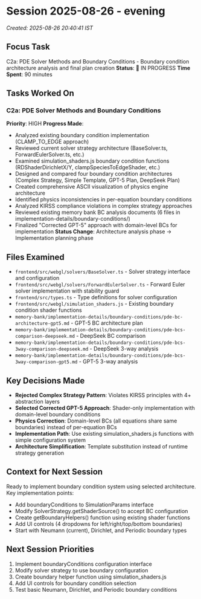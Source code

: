 # Session 2025-08-26 - evening
*Created: 2025-08-26 20:40:41 IST*

## Focus Task
C2a: PDE Solver Methods and Boundary Conditions - Boundary condition architecture analysis and final plan creation
**Status**: 🔄 IN PROGRESS
**Time Spent**: 90 minutes

## Tasks Worked On
### C2a: PDE Solver Methods and Boundary Conditions
**Priority**: HIGH
**Progress Made**:
- Analyzed existing boundary condition implementation (CLAMP_TO_EDGE approach)
- Reviewed current solver strategy architecture (BaseSolver.ts, ForwardEulerSolver.ts, etc.)
- Examined simulation_shaders.js boundary condition functions (RDShaderDirichletX/Y, clampSpeciesToEdgeShader, etc.)
- Designed and compared four boundary condition architectures (Complex Strategy, Simple Template, GPT-5 Plan, DeepSeek Plan)
- Created comprehensive ASCII visualization of physics engine architecture
- Identified physics inconsistencies in per-equation boundary conditions
- Analyzed KIRSS compliance violations in complex strategy approaches
- Reviewed existing memory bank BC analysis documents (6 files in implementation-details/boundary-conditions/)
- Finalized "Corrected GPT-5" approach with domain-level BCs for implementation
**Status Change**: Architecture analysis phase → Implementation planning phase

## Files Examined
- `frontend/src/webgl/solvers/BaseSolver.ts` - Solver strategy interface and configuration
- `frontend/src/webgl/solvers/ForwardEulerSolver.ts` - Forward Euler solver implementation with stability guard
- `frontend/src/types.ts` - Type definitions for solver configuration
- `frontend/src/webgl/simulation_shaders.js` - Existing boundary condition shader functions
- `memory-bank/implementation-details/boundary-conditions/pde-bc-architecture-gpt5.md` - GPT-5 BC architecture plan
- `memory-bank/implementation-details/boundary-conditions/pde-bcs-comparison-deepseek.md` - DeepSeek BC comparison
- `memory-bank/implementation-details/boundary-conditions/pde-bcs-3way-comparison-deepseek.md` - DeepSeek 3-way analysis
- `memory-bank/implementation-details/boundary-conditions/pde-bcs-3way-comparison-gpt5.md` - GPT-5 3-way analysis

## Key Decisions Made
- **Rejected Complex Strategy Pattern**: Violates KIRSS principles with 4+ abstraction layers
- **Selected Corrected GPT-5 Approach**: Shader-only implementation with domain-level boundary conditions
- **Physics Correction**: Domain-level BCs (all equations share same boundaries) instead of per-equation BCs
- **Implementation Path**: Use existing simulation_shaders.js functions with simple configuration system
- **Architecture Simplification**: Template substitution instead of runtime strategy generation

## Context for Next Session
Ready to implement boundary condition system using selected architecture. Key implementation points:
- Add boundaryConditions to SimulationParams interface
- Modify SolverStrategy.getShaderSource() to accept BC configuration
- Create getBoundaryHelpers() function using existing shader functions
- Add UI controls (4 dropdowns for left/right/top/bottom boundaries)
- Start with Neumann (current), Dirichlet, and Periodic boundary types

## Next Session Priorities
1. Implement boundaryConditions configuration interface
2. Modify solver strategy to use boundary configuration
3. Create boundary helper function using simulation_shaders.js
4. Add UI controls for boundary condition selection
5. Test basic Neumann, Dirichlet, and Periodic boundary conditions
